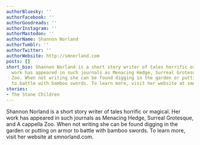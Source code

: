 ```yaml
---
authorBluesky: ''
authorFacebook: ''
authorGoodreads: ''
authorInstagram: ''
authorMastodon: ''
authorName: Shannon Norland
authorTumblr: ''
authorTwitter: ''
authorWebsite: http://smnorland.com
posts: []
short_bio: Shannon Norland is a short story writer of tales horrific or magical. Her
  work has appeared in such journals as Menacing Hedge, Surreal Grotesque, and A cappella
  Zoo. When not writing she can be found digging in the garden or putting on armor
  to battle with bamboo swords. To learn more, visit her website at smnorland.com.
stories:
- The Stone Children
---
```


Shannon Norland is a short story writer of tales horrific or magical. Her work has appeared in such journals as Menacing Hedge, Surreal Grotesque, and A cappella Zoo. When not writing she can be found digging in the garden or putting on armor to battle with bamboo swords. To learn more, visit her website at smnorland.com.